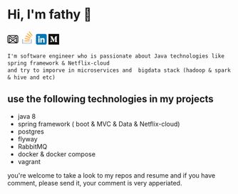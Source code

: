 # Hi, I'm fathy 👋
[![email](Images/gmail-24.png)](mailto:fathyelshemy8@gmail.com) [![stackoverflow account](Images/stack-24.png)](https://stackoverflow.com/users/5138147/fathy-elshemy) [![LinkedIn account](Images/linkedin-24.png)](https://www.linkedin.com/in/fathyelshemy8) [![Medium account](Images/medium-24.png)](https://medium.com/@fathyelshemy8)

    I'm software engineer who is passionate about Java technologies like spring framework & Netflix-cloud
    and try to imporve in microservices and  bigdata stack (hadoop & spark & hive and etc)

## use the following technologies in my projects 
- java 8
- spring framework ( boot & MVC & Data & Netflix-cloud)
- postgres 
- flyway
- RabbitMQ
- docker & docker compose
- vagrant


  


you're welcome to take a look to my repos and resume and if you have comment, please send it, your comment is very apperiated. 

 
